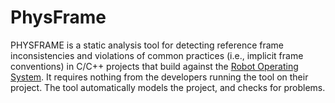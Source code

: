 # PhysFrame


PHYSFRAME is a static analysis tool for detecting reference frame inconsistencies and violations of common practices (i.e., implicit frame conventions) in C/C++ projects that build against the [Robot Operating System](http://www.ros.org/). It requires nothing from the developers running the tool on their project. The tool automatically models the project, and checks for problems.


